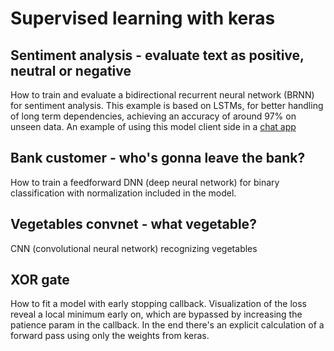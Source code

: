 # Supervised learning with keras

## Sentiment analysis - evaluate text as positive, neutral or negative

How to train and evaluate a bidirectional recurrent neural network (BRNN) for sentiment analysis.
This example is based on LSTMs, for better handling of long term dependencies, achieving an accuracy of around 97% on unseen data. An example of using this model client side in a [chat app](https://github.com/ptsand/nlp-chat)

## Bank customer - who's gonna leave the bank?

How to train a feedforward DNN (deep neural network) for binary classification with normalization included in the model.

## Vegetables convnet - what vegetable?

CNN (convolutional neural network) recognizing vegetables

## XOR gate

How to fit a model with early stopping callback.
Visualization of the loss reveal a local minimum early on, which are bypassed by increasing the patience param in the callback.
In the end there's an explicit calculation of a forward pass using only the weights from keras.
